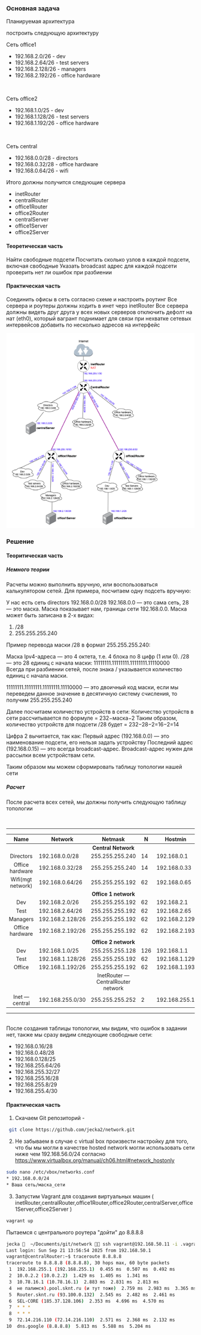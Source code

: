 ###  Основная задача 

Планируемая архитектура

построить следующую архитектуру

Сеть office1
* 192.168.2.0/26 - dev
* 192.168.2.64/26 - test servers
* 192.168.2.128/26 - managers
* 192.168.2.192/26 - office hardware
<br>

Сеть office2
* 192.168.1.0/25 - dev
* 192.168.1.128/26 - test servers
* 192.168.1.192/26 - office hardware
<br>

Сеть central
* 192.168.0.0/28 - directors
* 192.168.0.32/28 - office hardware
* 192.168.0.64/26 - wifi

Итого должны получится следующие сервера

* inetRouter
* centralRouter
* office1Router
* office2Router
* centralServer
* office1Server
* office2Server

#### Теоретическая часть

Найти свободные подсети
Посчитать сколько узлов в каждой подсети, включая свободные
Указать broadcast адрес для каждой подсети
проверить нет ли ошибок при разбиении

#### Практическая часть

Соединить офисы в сеть согласно схеме и настроить роутинг
Все сервера и роутеры должны ходить в инет черз inetRouter
Все сервера должны видеть друг друга
у всех новых серверов отключить дефолт на нат (eth0), который вагрант поднимает для связи
при нехватке сетевых интервейсов добавить по несколько адресов на интерфейс

![Схема сети](screenshots/network.png)


### Решение 

#### Теоритическая часть 

##### Немного теории

Расчеты можно выполнить вручную, или воспользоваться калькулятором сетей. Для примера, посчитаем одну подсеть вручную:

У нас есть сеть directors 192.168.0.0/28
192.168.0.0 — это сама сеть, 28 — это маска. Маска показывает нам, границы сети 192.168.0.0. Маска может быть записана в 2-х видах: 
1) /28
2) 255.255.255.240


Пример перевода маски /28 в формат 255.255.255.240:

Маска Ipv4-адреса — это 4 октета, т.е. 4 блока по 8 цифр (1 или 0). 
/28 — это 28 единиц с начала маски: 11111111.11111111.11111111.11110000  
Всегда при разбиении сетей, после знака / указывается количество единиц с начала маски.

11111111.11111111.11111111.11110000 — это двоичный код маски, если мы переведем данное значение в десятичную систему счисления, то получим 255.255.255.240

Далее посчитаем количество устройств в сети: 
Количество устройств в сети рассчитывается по формуле = 232−маска−2
Таким образом, количество устройств для подсети /28 будет = 232−28−2=16−2=14

Цифра 2 вычитается, так как:
Первый адрес (192.168.0.0) — это наименование подсети, его нельзя задать устройству
Последний адрес (192.168.0.15) — это всегда broadcast-адрес. Broadcast-адрес нужен для рассылки всем устройствам сети. 

Таким образом мы можем сформировать таблицу топологии нашей сети

##### Расчет 
После расчета всех сетей, мы должны получить следующую таблицу топологии

<br>

--------------------------------------------------
|Name|Network|Netmask|N|Hostmin|Hostmax|Broadcast|
|:----:|-------|:-------:|-|-------|-------|---------| 
|||               **Central Network**               |
|Directors | 192.168.0.0/28| 255.255.255.240 | 14 |192.168.0.1| 192.168.0.14| 192.168.0.15|
| Office hardware |192.168.0.32/28 |255.255.255.240| 14 |192.168.0.33| 192.168.0.46| 192.168.0.47|
|Wifi(mgt network)| 192.168.0.64/26 |255.255.255.192|62 |192.168.0.65 | 192.168.0.126|192.168.0.127|
|||**Office 1 network** |
| Dev | 192.168.2.0/26| 255.255.255.192| 62| 192.168.2.1|192.168.2.62| 192.168.2.63|
|Test| 192.168.2.64/26| 255.255.255.192| 62| 192.168.2.65|192.168.2.126| 192.168.2.127|
|Managers| 192.168.2.128/26| 255.255.255.192| 62 | 192.168.2.129 | 192.168.2.190| 192.168.2.191|
|Office hardware| 192.168.2.192/26| 255.255.255.192| 62| 192.168.2.193 | 192.168.2.254| 192.168.2.255|
|||**Office 2 network**|
|Dev | 192.168.1.0/25| 255.255.255.128 | 126 | 192.168.1.1| 192.168.1.126| 192.168.1.127|
|Test |192.168.1.128/26 |255.255.255.192 | 62| 192.168.1.129 | 192.168.1.190| 192.168.1.191|
|Office| 192.168.1.192/26 | 255.255.255.192 | 62 | 192.168.1.193 | 192.168.1.254| 192.168.1.255 |
|||InetRouter — CentralRouter network| 
| Inet — central|  192.168.255.0/30 | 255.255.255.252 | 2 | 192.168.255.1| 192.168.255.2|192.168.255.3|
-----------------------------------------------------------------------------------------------------------

<br>
После создания таблицы топологии, мы видим, что ошибок в задании нет, также мы сразу видим следующие свободные сети: 

* 192.168.0.16/28 
* 192.168.0.48/28
* 192.168.0.128/25
* 192.168.255.64/26
* 192.168.255.32/27
* 192.168.255.16/28
* 192.168.255.8/29  
* 192.168.255.4/30 


#### Практическая часть 

1) Скачаем Git репозиторий -
```bash 
 git clone https://github.com/jecka2/network.git
 ```

2) Не забываем в случае с virtual box  произвести настройку для того, что бы мы могли в качестве hosted network могли использовать сети ниже чем 192.168.56.0/24 согласно https://www.virtualbox.org/manual/ch06.html#network_hostonly

```bash
sudo nano /etc/vbox/networks.conf
* 192.168.0.0/24
* Ваша сеть/маска_сети
```

3) Запустим Vagrant для создания виртуальных машин ( inetRouter,centralRouter,office1Router,office2Router,centralServer,office1Server,office2Server )

 ```bash 
vagrant up
```


Пытаемся с центрального роутера "дойти"  до 8.8.8.8 

```bash
jecka   ~/Documents/git/network  ssh vagrant@192.168.50.11 -i .vagrant/machines/centralRouter/virtualbox/private_key
Last login: Sun Sep 21 13:56:54 2025 from 192.168.50.1
vagrant@centralRouter:~$ traceroute 8.8.8.8
traceroute to 8.8.8.8 (8.8.8.8), 30 hops max, 60 byte packets
 1  192.168.255.1 (192.168.255.1)  0.455 ms  0.507 ms  0.492 ms
 2  10.0.2.2 (10.0.2.2)  1.429 ms  1.405 ms  1.341 ms
 3  10.78.16.1 (10.78.16.1)  2.883 ms  2.831 ms  2.813 ms
 4  не палимся).pool.sknt.ru (и тут тоже)  2.759 ms  2.983 ms  3.365 ms
 5  Router.sknt.ru (93.100.0.132)  2.545 ms  2.482 ms  2.461 ms
 6  SEL-CORE (185.37.128.106)  2.353 ms  4.696 ms  4.570 ms
 7  * * *
 8  * * *
 9  72.14.216.110 (72.14.216.110)  2.571 ms  2.368 ms  2.132 ms
10  dns.google (8.8.8.8)  5.813 ms  5.588 ms  5.204 ms
```

